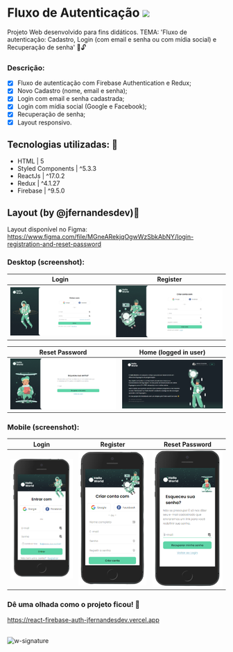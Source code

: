 # Fluxo de Autenticação <img src='https://appmasters.io/static/firebase-logo-c24b6b9c0fcd84c7b258879880472660.png' width='27px' />

Projeto Web desenvolvido para fins didáticos. TEMA: 'Fluxo de autenticação: Cadastro, Login (com email e senha ou com mídia social) e Recuperação de senha' 🔐🔓

### Descrição:

- [x] Fluxo de autenticação com Firebase Authentication e Redux;
- [x] Novo Cadastro (nome, email e senha);
- [x] Login com email e senha cadastrada;
- [x] Login com mídia social (Google e Facebook);
- [x] Recuperação de senha;
- [x] Layout responsivo.

## Tecnologias utilizadas: 🚀

- HTML | 5
- Styled Components | ^5.3.3
- ReactJs | ^17.0.2
- Redux | ^4.1.27
- Firebase | ^9.5.0

## Layout (by @jfernandesdev)🤩

Layout disponível no Figma: https://www.figma.com/file/MGneARekjqOgwWzSbkAbNY/login-registration-and-reset-password

### Desktop (screenshot):

| Login                                                                                                                                    | Register                                                                                                                                    |
| ---------------------------------------------------------------------------------------------------------------------------------------- | ------------------------------------------------------------------------------------------------------------------------------------------- |
| <img src="https://github.com/jfernandesdev/react-firebase-auth/blob/6e18ff299451f20fd2813fa3b5bc84d5dcce0317/public/layout/login.png" /> | <img src="https://github.com/jfernandesdev/react-firebase-auth/blob/6e18ff299451f20fd2813fa3b5bc84d5dcce0317/public/layout/register.png" /> |

| Reset Password                                                                                                                                    | Home (logged in user)                                                                                                                   |
| ------------------------------------------------------------------------------------------------------------------------------------------------- | --------------------------------------------------------------------------------------------------------------------------------------- |
| <img src="https://github.com/jfernandesdev/react-firebase-auth/blob/6e18ff299451f20fd2813fa3b5bc84d5dcce0317/public/layout/reset-password.png" /> | <img src="https://github.com/jfernandesdev/react-firebase-auth/blob/6e18ff299451f20fd2813fa3b5bc84d5dcce0317/public/layout/home.png" /> |

### Mobile (screenshot):

| Login                                                                                                                                                         | Register                                                                                                                                                         | Reset Password                                                                                                                                                         |
| ------------------------------------------------------------------------------------------------------------------------------------------------------------- | ---------------------------------------------------------------------------------------------------------------------------------------------------------------- | ---------------------------------------------------------------------------------------------------------------------------------------------------------------------- |
| <img src="https://github.com/jfernandesdev/react-firebase-auth/blob/f1abb7c32a8d00a192b2d289d4c21d75d38f0fda/public/layout/login-mobile.png" width='300px' /> | <img src="https://github.com/jfernandesdev/react-firebase-auth/blob/f1abb7c32a8d00a192b2d289d4c21d75d38f0fda/public/layout/register-mobile.png" width='300px' /> | <img src="https://github.com/jfernandesdev/react-firebase-auth/blob/f1abb7c32a8d00a192b2d289d4c21d75d38f0fda/public/layout/reset-password-mobile.png" width='300px' /> |

### Dê uma olhada como o projeto ficou! 👀

https://react-firebase-auth-jfernandesdev.vercel.app

<br>

<img src="https://i.ibb.co/n1SbQZw/w-signature.png" alt="w-signature" border="0" width='300px' />

